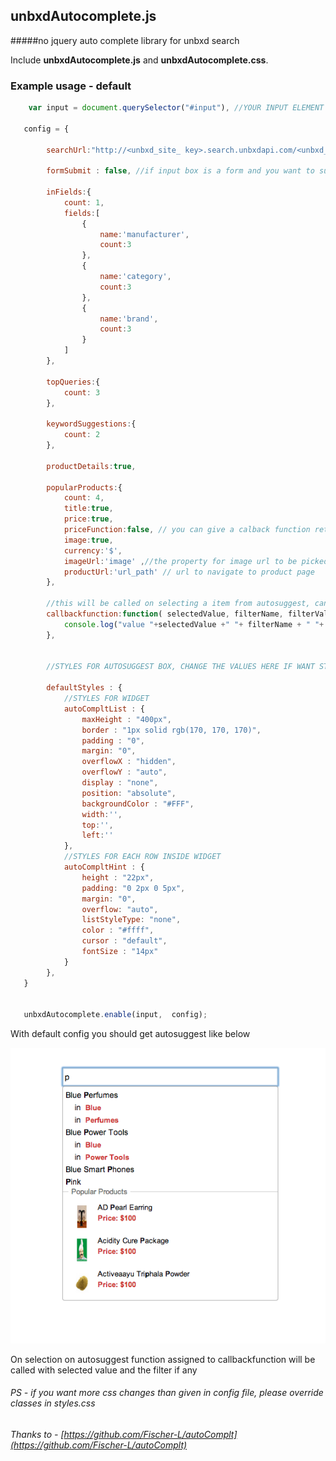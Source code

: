 ## unbxdAutocomplete.js
#####no jquery auto complete library for unbxd search

Include **unbxdAutocomplete.js** and **unbxdAutocomplete.css**.


### Example usage - default

```javascript
    var input = document.querySelector("#input"), //YOUR INPUT ELEMENT

   config = {

		searchUrl:"http://<unbxd_site_ key>.search.unbxdapi.com/<unbxd_api_key>/autosuggest",

		formSubmit : false, //if input box is a form and you want to submit it on selection from autosuggest make this true

		inFields:{
			count: 1,
			fields:[
				{
					name:'manufacturer',
					count:3
				},
				{
					name:'category',
					count:3
				},
				{
					name:'brand',
					count:3
				}
			]
		},

		topQueries:{
			count: 3
		},

		keywordSuggestions:{
			count: 2
		},

		productDetails:true,

		popularProducts:{
			count: 4,
			title:true,
			price:true,
			priceFunction:false, // you can give a calback function returning the price, product object wil be passed to this function while calling
			image:true,
			currency:'$',
			imageUrl:'image' ,//the property for image url to be picked
			productUrl:'url_path' // url to navigate to product page
		},
		
		//this will be called on selecting a item from autosuggest, can be used to call search query
		callbackfunction:function( selectedValue, filterName, filterValue){
			console.log("value "+selectedValue +" "+ filterName + " "+ filterValue);
		},
		

		//STYLES FOR AUTOSUGGEST BOX, CHANGE THE VALUES HERE IF WANT STYLES APRT FROM DEFAULT ONE

		defaultStyles : {
		    //STYLES FOR WIDGET
			autoCompltList : {
				maxHeight : "400px",
				border : "1px solid rgb(170, 170, 170)",
				padding : "0",
				margin: "0",
				overflowX : "hidden",
				overflowY : "auto",
				display : "none",
				position: "absolute",
				backgroundColor : "#FFF",
				width:'',
				top:'',
				left:''
			},
			//STYLES FOR EACH ROW INSIDE WIDGET
			autoCompltHint : {
				height : "22px",
				padding: "0 2px 0 5px",
				margin: "0",
				overflow: "auto",
				listStyleType: "none",
				color : "#ffff",
				cursor : "default",
				fontSize : "14px"
			}
		},
   }

  
   unbxdAutocomplete.enable(input,  config);
```

With default config you should get autosuggest like below


![autosuggest with category](https://raw.githubusercontent.com/unbxd/autosuggest/master/screenshots/default.png "autosuggest with category")

On selection on autosuggest function assigned to callbackfunction will be called with selected value and the filter if any


###### PS - if you want more css changes than given in config file, please override classes in styles.css

###### Thanks to -  [https://github.com/Fischer-L/autoComplt](https://github.com/Fischer-L/autoComplt)



